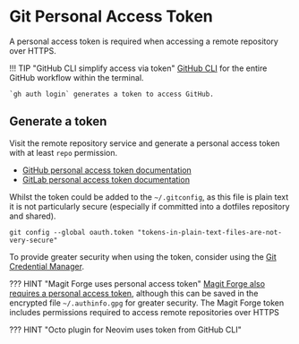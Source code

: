 # Git Personal Access Token

A personal access token is required when accessing a remote repository over HTTPS.

!!! TIP "GitHub CLI simplify access via token"
    [GitHub CLI](https://cli.github.com/) for the entire GitHub workflow within the terminal.

    `gh auth login` generates a token to access GitHub.


## Generate a token

Visit the remote repository service and generate a personal access token with at least `repo` permission.

* [GitHub personal access token documentation](https://docs.github.com/en/authentication/keeping-your-account-and-data-secure/creating-a-personal-access-token)
* [GitLab personal access token documentation](https://docs.gitlab.com/ee/user/profile/personal_access_tokens.html#create-a-personal-access-token)

Whilst the token could be added to the `~/.gitconfig`, as this file is plain text it is not particularly secure (especially if committed into a dotfiles repository and shared).

```shell
git config --global oauth.token "tokens-in-plain-text-files-are-not-very-secure"
```

To provide greater security when using the token, consider using the [Git Credential Manager](https://github.com/GitCredentialManager/git-credential-manager).

??? HINT "Magit Forge uses personal access token"
    [Magit Forge also requires a personal access token](forge-configuration.md), although this can be saved in the encrypted file `~/.authinfo.gpg` for greater security.  The Magit Forge token includes permissions required to access remote repositories over HTTPS

??? HINT "Octo plugin for Neovim uses token from GitHub CLI"
